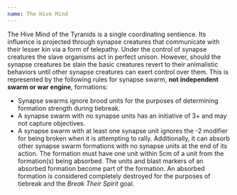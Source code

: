 ```yaml
---
name: The Hive Mind
---
```

The Hive Mind of the Tyranids is a single coordinating sentience. Its influence is projected through synapse creatures that communicate with their lesser kin via a form of telepathy. Under the control of synapse creatures the slave organisms act in perfect unison. However, should the synapse creatures be slain the basic creatures revert to their animalistic behaviors until other synapse creatures can exert control over them. This is represented by the following rules for synapse swarm, **not independent swarm or war engine**, formations:

* Synapse swarms ignore brood units for the purposes of determining formation strength during tiebreak.
* A synapse swarm with no synapse units has an initiative of 3+ and may not capture objectives.
* A synapse swarm with at least one synapse unit ignores the -2 modifier for being broken when it is attempting to rally. Additionally, it can absorb other synapse swarm formations with no synapse units at the end of its action. The formation must have one unit within 5cm of a unit from the formation(s) being absorbed. The units and blast markers of an absorbed formation become part of the formation. An absorbed formation is considered completely destroyed for the purposes of tiebreak and the _Break Their Spirit_ goal.